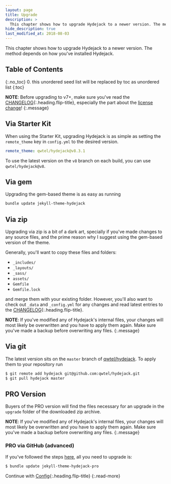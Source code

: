```yaml
---
layout: page
title: Upgrade
description: >
  This chapter shows how to upgrade Hydejack to a newer version. The method depends on how you've installed Hydejack.
hide_description: true
last_modified_at: 2018-08-03
---
```


This chapter shows how to upgrade Hydejack to a newer version. The method depends on how you've installed Hydejack.

## Table of Contents
{:.no_toc}
0. this unordered seed list will be replaced by toc as unordered list
{:toc}

**NOTE**: Before upgrading to v7+, make sure you've read the [CHANGELOG](../CHANGELOG.md){:.heading.flip-title},
especially the part about the [license change](../CHANGELOG.md#license-change)!
{:.message}

## Via Starter Kit
When using the Starter Kit, upgrading Hydejack is as simple as setting the `remote_theme` key in `config.yml` to the desired version.

```yml
remote_theme: qwtel/hydejack@v8.3.1
```

To use the latest version on the `v8` branch on each build, you can use  `qwtel/hydejack@v8`.


## Via gem
Upgrading the gem-based theme is as easy as running

```bash
bundle update jekyll-theme-hydejack
```

## Via zip
Upgrading via zip is a bit of a dark art, specially if you've made changes to any source files,
and the prime reason why I suggest using the gem-based version of the theme.

Generally, you'll want to copy these files and folders:

* `_includes/`
* `_layouts/`
* `_sass/`
* `assets/`
* `Gemfile`
* `Gemfile.lock`

and merge them with your existing folder. However, you'll also want to check out `_data` and `_config.yml` for any changes
and read latest entries to the [CHANGELOG](../CHANGELOG.md){:.heading.flip-title}.

**NOTE**: If you've modified any of Hydejack's internal files, your changes will most likely be overwritten
and you have to apply them again.
Make sure you've made a backup before overwriting any files.
{:.message}


## Via git
The latest version sits on the `master` branch of [qwtel/hydejack](https://github.com/qwtel/hydejack).
To apply them to your repository run

~~~bash
$ git remote add hydejack git@github.com:qwtel/hydejack.git
$ git pull hydejack master
~~~


## PRO Version
Buyers of the PRO version will find the files necessary for an upgrade in the `upgrade` folder of the downloaded zip archive.

**NOTE**: If you've modified any of Hydejack's internal files, your changes will most likely be overwritten
and you have to apply them again.
Make sure you've made a backup before overwriting any files.
{:.message}


### PRO via GitHub (advanced)
If you've followed the steps [here](install.md#pro-via-github-advanced), all you need to upgrade is:

~~~bash
$ bundle update jekyll-theme-hydejack-pro
~~~


Continue with [Config](config.md){:.heading.flip-title}
{:.read-more}
